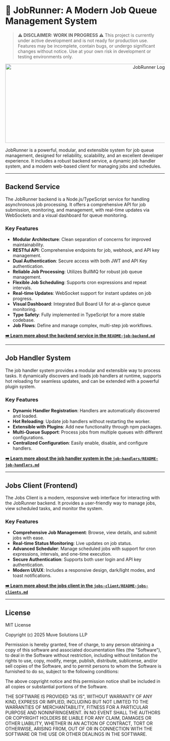 # 🚀 JobRunner: A Modern Job Queue Management System

> **⚠️ DISCLAIMER: WORK IN PROGRESS ⚠️**
> This project is currently under active development and is not ready for production use.
> Features may be incomplete, contain bugs, or undergo significant changes without notice.
> Use at your own risk in development or testing environments only.

<p align="center">
  <img src="_assets/logo.gif" alt="JobRunner Logo" width="900" height="250">
</p>

JobRunner is a powerful, modular, and extensible system for job queue management, designed for reliability, scalability, and an excellent developer experience. It includes a robust backend service, a dynamic job handler system, and a modern web-based client for managing jobs and schedules.

---

## Backend Service

The JobRunner backend is a Node.js/TypeScript service for handling asynchronous job processing. It offers a comprehensive API for job submission, monitoring, and management, with real-time updates via WebSockets and a visual dashboard for queue monitoring.

### Key Features

- **Modular Architecture**: Clean separation of concerns for improved maintainability.
- **RESTful API**: Comprehensive endpoints for job, webhook, and API key management.
- **Dual Authentication**: Secure access with both JWT and API Key authentication.
- **Reliable Job Processing**: Utilizes BullMQ for robust job queue management.
- **Flexible Job Scheduling**: Supports cron expressions and repeat intervals.
- **Real-time Updates**: WebSocket support for instant updates on job progress.
- **Visual Dashboard**: Integrated Bull Board UI for at-a-glance queue monitoring.
- **Type Safety**: Fully implemented in TypeScript for a more stable codebase.
- **Job Flows**: Define and manage complex, multi-step job workflows.

**[➡️ Learn more about the backend service in the `README-job-backend.md`](README-job-backend.md)**

---

## Job Handler System

The job handler system provides a modular and extensible way to process tasks. It dynamically discovers and loads job handlers at runtime, supports hot reloading for seamless updates, and can be extended with a powerful plugin system.

### Key Features

- **Dynamic Handler Registration**: Handlers are automatically discovered and loaded.
- **Hot Reloading**: Update job handlers without restarting the worker.
- **Extensible with Plugins**: Add new functionality through npm packages.
- **Multi-Queue Support**: Process jobs from multiple queues with different configurations.
- **Centralized Configuration**: Easily enable, disable, and configure handlers.

**[➡️ Learn more about the job handler system in the `job-handlers/README-job-handlers.md`](job-handlers/README-job-handlers.md)**

---

## Jobs Client (Frontend)

The Jobs Client is a modern, responsive web interface for interacting with the JobRunner backend. It provides a user-friendly way to manage jobs, view scheduled tasks, and monitor the system.

### Key Features

- **Comprehensive Job Management**: Browse, view details, and submit jobs with ease.
- **Real-time Status Monitoring**: Live updates on job status.
- **Advanced Scheduler**: Manage scheduled jobs with support for cron expressions, intervals, and one-time execution.
- **Secure Authentication**: Supports both user login and API key authentication.
- **Modern UI/UX**: Includes a responsive design, dark/light modes, and toast notifications.

**[➡️ Learn more about the jobs client in the `jobs-client/README-jobs-clients.md`](jobs-client/README-jobs-clients.md)**

---

## License

MIT License

Copyright (c) 2025 Muve Solutions LLP

Permission is hereby granted, free of charge, to any person obtaining a copy
of this software and associated documentation files (the "Software"), to deal
in the Software without restriction, including without limitation the rights
to use, copy, modify, merge, publish, distribute, sublicense, and/or sell
copies of the Software, and to permit persons to whom the Software is
furnished to do so, subject to the following conditions:

The above copyright notice and this permission notice shall be included in all
copies or substantial portions of the Software.

THE SOFTWARE IS PROVIDED "AS IS", WITHOUT WARRANTY OF ANY KIND, EXPRESS OR
IMPLIED, INCLUDING BUT NOT LIMITED TO THE WARRANTIES OF MERCHANTABILITY,
FITNESS FOR A PARTICULAR PURPOSE AND NONINFRINGEMENT. IN NO EVENT SHALL THE
AUTHORS OR COPYRIGHT HOLDERS BE LIABLE FOR ANY CLAIM, DAMAGES OR OTHER
LIABILITY, WHETHER IN AN ACTION OF CONTRACT, TORT OR OTHERWISE, ARISING FROM,
OUT OF OR IN CONNECTION WITH THE SOFTWARE OR THE USE OR OTHER DEALINGS IN THE
SOFTWARE.